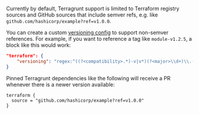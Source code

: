 Currently by default, Terragrunt support is limited to Terraform registry sources and GitHub sources that include semver refs, e.g. like `github.com/hashicorp/example?ref=v1.0.0`.

You can create a custom [versioning config](/docs/usage/configuration-options.md#versioning) to support non-semver references.
For example, if you want to reference a tag like `module-v1.2.5`, a block like this would work:

```json
"terraform": {
	"versioning": "regex:^((?<compatibility>.*)-v|v*)(?<major>\\d+)\\.(?<minor>\\d+)\\.(?<patch>\\d+)$"
}
```

Pinned Terragrunt dependencies like the following will receive a PR whenever there is a newer version available:

```hcl
terraform {
  source = "github.com/hashicorp/example?ref=v1.0.0"
}
```
